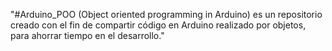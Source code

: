 "#Arduino_POO (Object oriented programming in Arduino) es un repositorio creado con el fin de compartir código en Arduino realizado por objetos, para ahorrar tiempo en el desarrollo." 
